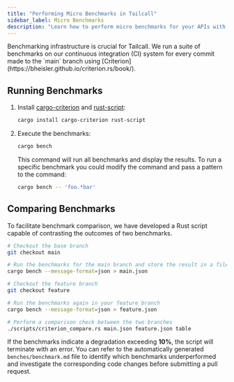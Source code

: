 ```yaml
---
title: "Performing Micro Benchmarks in Tailcall"
sidebar_label: Micro Benchmarks
description: "Learn how to perform micro benchmarks for your APIs with Tailcall. Optimize performance with our detailed guides and tools."
---
```


<Head>
  <title>Micro Benchmarks | Tailcall</title>
</Head>
Benchmarking infrastructure is crucial for Tailcall. We run a suite of benchmarks on our continuous integration (CI) system for every commit made to the `main` branch using [Criterion](https://bheisler.github.io/criterion.rs/book/).

## Running Benchmarks

1. Install [cargo-criterion](https://crates.io/crates/cargo-criterion) and [rust-script](https://crates.io/crates/rust-script):
   ```bash
   cargo install cargo-criterion rust-script
   ```
2. Execute the benchmarks:

   ```bash
   cargo bench
   ```

   This command will run all benchmarks and display the results. To run a specific benchmark you could modify the command and pass a pattern to the command:

   ```bash
   cargo bench -- 'foo.*bar'
   ```

## Comparing Benchmarks

To facilitate benchmark comparison, we have developed a Rust script capable of contrasting the outcomes of two benchmarks.

```bash
# Checkout the base branch
git checkout main

# Run the benchmarks for the main branch and store the result in a file
cargo bench --message-format=json > main.json

# Checkout the feature branch
git checkout feature

# Run the benchmarks again in your feature branch
cargo bench --message-format=json > feature.json

# Perform a comparison check between the two branches
./scripts/criterion_compare.rs main.json feature.json table
```

If the benchmarks indicate a degradation exceeding **10%**, the script will terminate with an error. You can refer to the automatically generated `benches/benchmark.md` file to identify which benchmarks underperformed and investigate the corresponding code changes before submitting a pull request.
